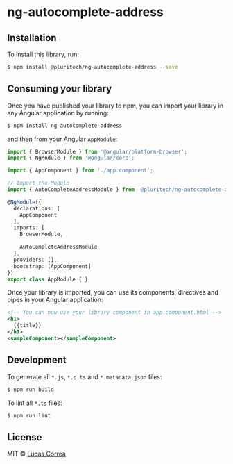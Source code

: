 # ng-autocomplete-address

## Installation

To install this library, run:

```bash
$ npm install @pluritech/ng-autocomplete-address --save
```

## Consuming your library

Once you have published your library to npm, you can import your library in any Angular application by running:

```bash
$ npm install ng-autocomplete-address
```

and then from your Angular `AppModule`:

```typescript
import { BrowserModule } from '@angular/platform-browser';
import { NgModule } from '@angular/core';

import { AppComponent } from './app.component';

// Import the Module
import { AutoCompleteAddressModule } from '@pluritech/ng-autocomplete-address';

@NgModule({
  declarations: [
    AppComponent
  ],
  imports: [
    BrowserModule,

    AutoCompleteAddressModule
  ],
  providers: [],
  bootstrap: [AppComponent]
})
export class AppModule { }
```

Once your library is imported, you can use its components, directives and pipes in your Angular application:

```xml
<!-- You can now use your library component in app.component.html -->
<h1>
  {{title}}
</h1>
<sampleComponent></sampleComponent>
```

## Development

To generate all `*.js`, `*.d.ts` and `*.metadata.json` files:

```bash
$ npm run build
```

To lint all `*.ts` files:

```bash
$ npm run lint
```

## License

MIT © [Lucas Correa](mailto:lucasccorrea@gmail.com)
